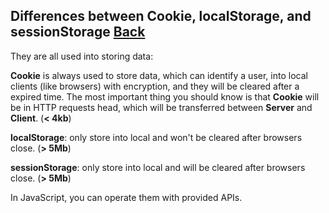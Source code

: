 ## Differences between Cookie, localStorage, and sessionStorage [Back](./qa.md)

They are all used into storing data:

**Cookie** is always used to store data, which can identify a user, into local clients (like browsers) with encryption, and they will be cleared after a expired time. The most important thing you should know is that **Cookie** will be in HTTP requests head, which will be transferred between **Server** and **Client**. (**< 4kb**)

**localStorage**: only store into local and won't be cleared after browsers close. (**> 5Mb**)

**sessionStorage**: only store into local and will be cleared after browsers close. (**> 5Mb**)

In JavaScript, you can operate them with provided APIs.